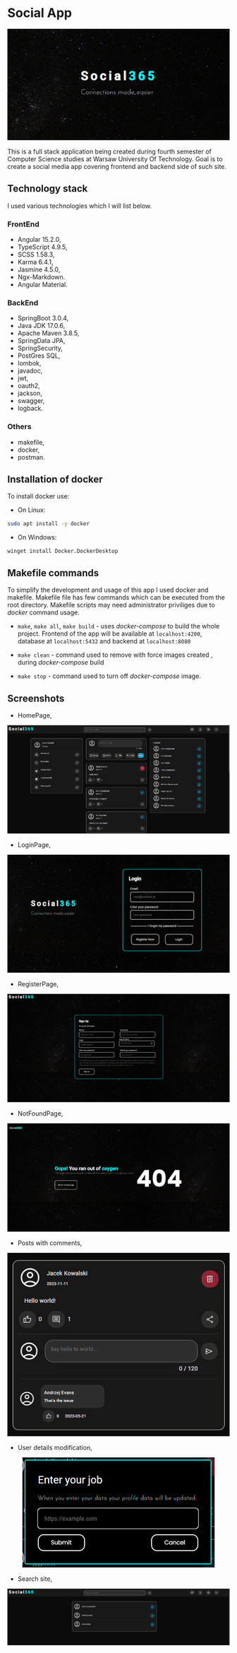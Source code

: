 # Social App

<div align="center">
    <img src=".github/screenshots/preview.png" alt="Preview">
</div>

This is a full stack application being created during fourth semester of Computer Science studies at Warsaw University Of Technology.
Goal is to create a social media app covering frontend and backend side of such site.

## Technology stack

I used various technologies which I will list below.

### FrontEnd

* Angular 15.2.0,
* TypeScript 4.9.5,
* SCSS 1.58.3,
* Karma 6.4.1,
* Jasmine 4.5.0,
* Ngx-Markdown.
* Angular Material.

### BackEnd

* SpringBoot 3.0.4,
* Java JDK 17.0.6,
* Apache Maven 3.8.5,
* SpringData JPA,
* SpringSecurity,
* PostGres SQL,
* lombok,
* javadoc,
* jwt,
* oauth2,
* jackson,
* swagger,
* logback.

### Others

* makefile,
* docker,
* postman.

## Installation of docker

To install docker use:

* On Linux:

```bash
sudo apt install -y docker
```

* On Windows:

```psh
winget install Docker.DockerDesktop
```

## Makefile commands

To simplify the development and usage of this app I used docker and makefile.
Makefile file has few commands which can be executed from the root directory.
Makefile scripts may need administrator priviliges due to *docker* command usage.

* `make`, `make all`, `make build` - uses *docker-compose* to build the whole project.
Frontend of the app will be available at `localhost:4200`,
database at `localhost:5432` and backend at `localhost:8080`

* `make clean` - command used to remove with force images created ,
during *docker-compose* build

* `make stop` - command used to turn off *docker-compose* image.

## Screenshots

* HomePage,

<div align="center">
    <img src=".github/screenshots/home.png" alt="HomePage">
</div>

* LoginPage,

<div align="center">
    <img src=".github/screenshots/login.png" alt="LoginPage">
</div>

* RegisterPage,

<div align="center">
    <img src=".github/screenshots/register.png" alt="RegisterPage">
</div>

* NotFoundPage,

<div align="center">
    <img src=".github/screenshots/not-found.png" alt="NotFoundPage">
</div>

* Posts with comments,

<div align="center">
    <img src=".github/screenshots/posts-comments.png" alt="Posts with comments">
</div>

* User details modification,

<div align="center">
    <img src=".github/screenshots/details-modify.png" alt="User details modification">
</div>

* Search site,

<div align="center">
    <img src=".github/screenshots/search.png" alt="Search">
</div>
